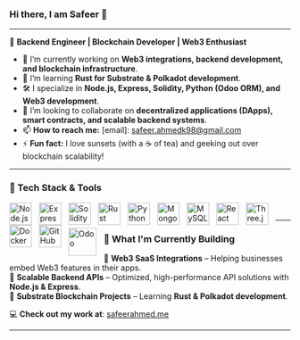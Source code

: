 ### Hi there, I am Safeer 👋
***

🚀 **Backend Engineer | Blockchain Developer | Web3 Enthusiast**  

- 🔭 I’m currently working on **Web3 integrations, backend development, and blockchain infrastructure**.  
- 🌱 I’m learning **Rust for Substrate & Polkadot development**.  
- 🛠️ I specialize in **Node.js, Express, Solidity, Python (Odoo ORM), and Web3 development**.  
- 🤝 I’m looking to collaborate on **decentralized applications (DApps), smart contracts, and scalable backend systems**.  
- 📫 **How to reach me:** [email]: <safeer.ahmedk98@gmail.com>  
- ⚡ **Fun fact:** I love sunsets (with a ☕ of tea) and geeking out over blockchain scalability!  

---

### **🔧 Tech Stack & Tools**
  
<img align="left" alt="Node.js" width="40px" src="https://cdn.jsdelivr.net/gh/devicons/devicon/icons/nodejs/nodejs-original.svg" style="padding-right:10px;" />
<img align="left" alt="Express.js" width="40px" src="https://cdn.jsdelivr.net/gh/devicons/devicon/icons/express/express-original.svg" style="padding-right:10px;" />
<img align="left" alt="Solidity" width="40px" src="https://upload.wikimedia.org/wikipedia/commons/9/98/Solidity_logo.svg" style="padding-right:10px;" />
<img align="left" alt="Rust" width="40px" src="https://upload.wikimedia.org/wikipedia/commons/d/d5/Rust_programming_language_black_logo.svg" style="padding-right:10px;" />
<img align="left" alt="Python" width="40px" src="https://upload.wikimedia.org/wikipedia/commons/c/c3/Python-logo-notext.svg" style="padding-right:10px;" />
<img align="left" alt="MongoDB" width="40px" src="https://cdn.jsdelivr.net/gh/devicons/devicon/icons/mongodb/mongodb-original.svg" style="padding-right:10px;" />
<img align="left" alt="MySQL" width="40px" src="https://cdn.jsdelivr.net/gh/devicons/devicon/icons/mysql/mysql-original.svg" style="padding-right:10px;" />
<img align="left" alt="React" width="40px" src="https://cdn.jsdelivr.net/gh/devicons/devicon/icons/react/react-original.svg" style="padding-right:10px;" />
<img align="left" alt="Three.js" width="40px" src="https://upload.wikimedia.org/wikipedia/commons/3/3f/Three.js_Icon.svg" style="padding-right:10px;" />
<img align="left" alt="Docker" width="40px" src="https://cdn.jsdelivr.net/gh/devicons/devicon/icons/docker/docker-original.svg" style="padding-right:10px;" />
<img align="left" alt="GitHub" width="40px" src="https://user-images.githubusercontent.com/3369400/139448065-39a229ba-4b06-434b-bc67-616e2ed80c8f.png" style="padding-right:10px;" />
<img align="left" alt="Odoo" width="50px" src="https://upload.wikimedia.org/wikipedia/commons/5/50/Odoo_logo.svg" style="padding-right:10px;margin-top:5px" />

<br/>

---

### **📌 What I'm Currently Building**
🔹 **Web3 SaaS Integrations** – Helping businesses embed Web3 features in their apps.  
🔹 **Scalable Backend APIs** – Optimized, high-performance API solutions with **Node.js & Express**.  
🔹 **Substrate Blockchain Projects** – Learning **Rust & Polkadot development**.  

💻 **Check out my work at**: [safeerahmed.me](https://safeerahmed.me)  

---
